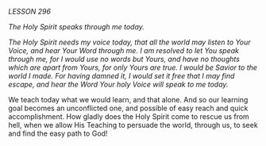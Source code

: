*LESSON 296*

*The Holy Spirit speaks through me today.*

_The Holy Spirit needs my voice today, that all the world may listen to Your Voice, and hear Your Word through me. I am resolved to let You speak through me, for I would use no words but Yours, and have no thoughts which are apart from Yours, for only Yours are true. I would be Savior to the world I made. For having damned it, I would set it free that I may find escape, and hear the Word Your holy Voice will speak to me today._

We teach today what we would learn, and that alone. And so our learning goal becomes an unconflicted one, and possible of easy reach and quick accomplishment. How gladly does the Holy Spirit come to rescue us from hell, when we allow His Teaching to persuade the world, through us, to seek and find the easy path to God!